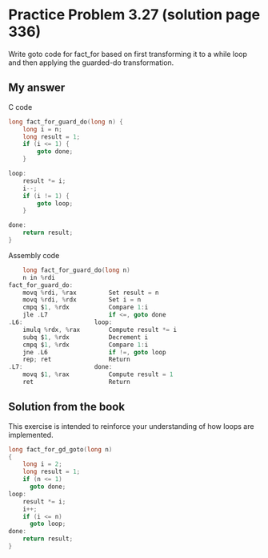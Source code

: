 # Practice Problem 3.27 (solution page 336)
Write goto code for fact_for based on first transforming it to a while loop and then applying the guarded-do transformation.

## My answer
C code
```c
long fact_for_guard_do(long n) {
    long i = n;
    long result = 1;
    if (i <= 1) {
        goto done;
    }

loop:
    result *= i;
    i--;
    if (i != 1) {
        goto loop;
    }

done:
    return result;
}
```

Assembly code
```c
    long fact_for_guard_do(long n)
    n in %rdi
fact_for_guard_do:
    movq %rdi, %rax         Set result = n
    movq %rdi, %rdx         Set i = n
    cmpq $1, %rdx           Compare 1:i
    jle .L7                 if <=, goto done
.L6:                    loop:
    imulq %rdx, %rax        Compute result *= i
    subq $1, %rdx           Decrement i
    cmpq $1, %rdx           Compare 1:i
    jne .L6                 if !=, goto loop
    rep; ret                Return
.L7:                    done:
    movq $1, %rax           Compute result = 1
    ret                     Return
```

## Solution from the book
This exercise is intended to reinforce your understanding of how loops are implemented.
```c
long fact_for_gd_goto(long n)
{
	long i = 2;
	long result = 1;
	if (n <= 1)
	  goto done;
loop:
	result *= i;
	i++;
	if (i <= n)
	  goto loop;
done:
	return result;
}
```